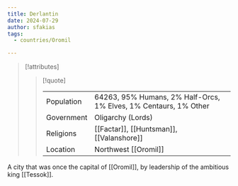 ```yaml
---
title: Derlantin
date: 2024-07-29
author: sfakias
tags:
  - countries/Oromil

---
```

> [!attributes]
> 
> > [!quote]
> >
> > | | |
> > | --- | --- |
> > | Population | 64263, 95% Humans, 2% Half-Orcs, 1% Elves, 1% Centaurs, 1% Other |
> > | Government | Oligarchy (Lords) |
> > | Religions | [[Factar]], [[Huntsman]], [[Valanshore]] |
> > | Location | Northwest [[Oromil]] |

A city that was once the capital of [[Oromil]], by leadership of the ambitious king [[Tessok]].